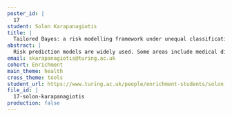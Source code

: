 ```yaml
---
poster_id: |
  17
student: Solon Karapanagiotis
title: |
  Tailored Bayes: a risk modelling framework under unequal classification costs
abstract: |
  Risk prediction models are widely used. Some areas include medical diagnosis and prognosis, fraud detection, financial crisis prediction, spam email filtering, text/image categorization, object detection from satellite images, classification of protein databases, among others. Risk prediction models are prevalently based on binary outcomes, constructed to minimise the expected classification error; that is the proportion of incorrect classifications. The disadvantage of this approach is to implicitly assume that all errors cost equally. However, equality is but one choice, and an arbitrary one, which we suspect is in fact rarely appropriate. For example, in cancer diagnosis, a false negative (that is, misdiagnosing a cancer patient as healthy) may have more severe consequences than a false positive (that is, misdiagnosing a healthy patient with cancer); the latter may lead to extra medical costs and unnecessary patient anxiety but will not result in loss of life. For these applications, a prioritised control of asymmetric classification errors is desirable. In this work, we present Tailored Bayes (TB), a novel Bayesian inference framework which "tailors" model fitting to optimise predictive performance with respect to unbalanced misclassification costs. We demonstrate using synthetic and real-world data that under certain scenarios TB outperforms standard off-the-shelf statistical/machine learning models.
email: skarapanagiotis@turing.ac.uk
cohort: Enrichment
main_theme: health
cross_theme: tools
student_url: https://www.turing.ac.uk/people/enrichment-students/solon-karapanagiotis
file_id: |
  17-solon-karapanagiotis
production: false
---
```

